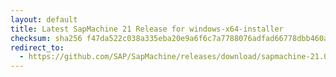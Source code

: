 ```yaml
---
layout: default
title: Latest SapMachine 21 Release for windows-x64-installer
checksum: sha256 f47da522c038a335eba20e9a6f6c7a7788076adfad66778dbb460a92b8a08092
redirect_to:
  - https://github.com/SAP/SapMachine/releases/download/sapmachine-21.0.5/sapmachine-jdk-21.0.5_windows-x64_bin.msi
---
```

